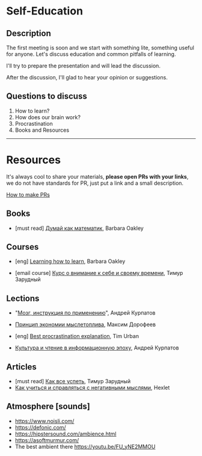 # Self-Education

## Description

The first meeting is soon and we start with something lite, something useful for anyone. Let's discuss education and common pitfalls of learning.

I'll try to prepare the presentation and will lead the discussion. 

After the discussion, I'll glad to hear your opinion or suggestions.


## Questions to discuss
1. How to learn?
2. How does our brain work?
3. Procrastination
3. Books and Resources

---

# Resources

It's always cool to share your materials, **please open PRs with your links**, we do not have standards for PR, just put a link and a small description.

[How to make PRs](https://help.github.com/articles/creating-a-pull-request/)

## Books

* [must read] [Думай как математик](https://www.ozon.ru/context/detail/id/33253422/), Barbara Oakley


## Courses

* [eng] [Learning how to learn](https://ru.coursera.org/learn/learning-how-to-learn), Barbara Oakley

* [email course] [Курс о внимание к себе и своему времени](http://www.niceandeasy.me/daily/course01-invitation#), Тимур Зарудный


## Lections

* "[Мозг, инструкция по применению](https://www.youtube.com/watch?v=953uZgYNj9g)", Андрей Курпатов

* [Принцип экономии мыслетоплива](https://www.youtube.com/watch?v=fWR5SFhBUWc), Максим Дорофеев

* [eng] [Best procrastination explanation](https://waitbutwhy.com/2016/03/my-ted-talk.html),  Tim Urban

* [Культура и чтение в информационную эпоху](https://youtu.be/NVGLafSaKmk), Андрей Курпатов

## Articles

* [must read] [Как все успеть](http://www.niceandeasy.me/daily/how-to-succeed), Тимур Зарудный
* [Как учиться и справляться с негативными мыслями](https://guides.hexlet.io/learning/), Hexlet


## Atmosphere [sounds]

* https://www.noisli.com/
* https://defonic.com/
* https://hipstersound.com/ambience.html
* https://asoftmurmur.com/
* The best ambient there https://youtu.be/FU_yNE2MMOU
